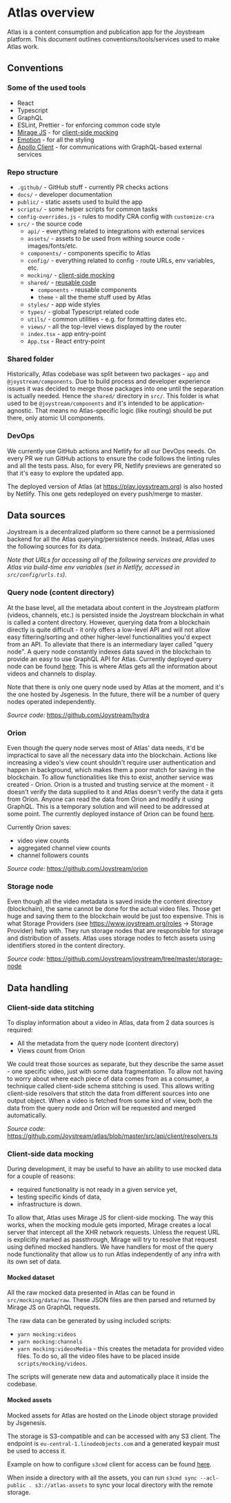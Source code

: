 # Atlas overview

Atlas is a content consumption and publication app for the Joystream platform. This document outlines conventions/tools/services used to make Atlas work.

## Conventions

### Some of the used tools

- React
- Typescript
- GraphQL
- ESLint, Prettier - for enforcing common code style
- [Mirage JS](https://miragejs.com/) - for [client-side mocking](#client-side-data-mocking)
- [Emotion](https://emotion.sh/) - for all the styling
- [Apollo Client](https://www.apollographql.com/docs/react/) - for communications with GraphQL-based external services


### Repo structure

- `.github/` - GitHub stuff - currently PR checks actions
- `docs/` - developer documentation
- `public/` - static assets used to build the app
- `scripts/` - some helper scripts for common tasks
- `config-overrides.js` - rules to modify CRA config with `customize-cra`
- `src/` - the source code
    - `api/` - everything related to integrations with external services
    - `assets/` - assets to be used from withing source code - images/fonts/etc.
    - `components/` - components specific to Atlas
    - `config/` - everything related to config - route URLs, env variables, etc.
    - `mocking/` - [client-side mocking](#client-side-data-mocking)
    - `shared/` - [reusable code](#shared-folder)
      - `components` - reusable components
      - `theme` - all the theme stuff used by Atlas
    - `styles/` - app wide styles
    - `types/` - global Typescript related code
    - `utils/` - common utilities - e.g. for formatting dates etc.
    - `views/` - all the top-level views displayed by the router
    - `index.tsx` - app entry-point
    - `App.tsx` - React entry-point

### Shared folder

Historically, Atlas codebase was split between two packages - `app` and `@joystream/components`. Due to build process and developer experience issues it was decided to merge those packages into one until the separation is actually needed. Hence the `shared/` directory in `src/`. This folder is what used to be `@joystream/components` and it's intended to be application-agnostic. That means no Atlas-specific logic (like routing) should be put there, only atomic UI components.

### DevOps

We currently use GitHub actions and Netlify for all our DevOps needs. On every PR we run GitHub actions to ensure the code follows the linting rules and all the tests pass. Also, for every PR, Netlify previews are generated so that it's easy to explore the updated app.

The deployed version of Atlas (at https://play.joysytream.org) is also hosted by Netlify. This one gets redeployed on every push/merge to master.

## Data sources

Joystream is a decentralized platform so there cannot be a permissioned backend for all the Atlas querying/persistence needs. Instead, Atlas uses the following sources for its data.

_Note that URLs for accessing all of the following services are provided to Atlas via build-time env variables (set in Netlify, accessed in `src/config/urls.ts`)._

### Query node (content directory)

At the base level, all the metadata about content in the Joystream platform (videos, channels, etc.) is persisted inside the Joystream blockchain in what is called a content directory. However, querying data from a blockchain directly is quite difficult - it only offers a low-level API and will not allow easy filtering/sorting and other higher-level functionalities you'd expect from an API. To alleviate that there is an intermediary layer called "query node". A query node constantly indexes data saved in the blockchain to provide an easy to use GraphQL API for Atlas. Currently deployed query node can be found [here](https://hydra.joystream.org/graphql). This is where Atlas gets all the information about videos and channels to display.

Note that there is only one query node used by Atlas at the moment, and it's the one hosted by Jsgenesis. In the future, there will be a number of query nodes operated independently.

_Source code:_ https://github.com/Joystream/hydra

### Orion

Even though the query node serves most of Atlas' data needs, it'd be impractical to save all the necessary data into the blockchain. Actions like increasing a video's view count shouldn't require user authentication and happen in background, which makes them a poor match for saving in the blockchain. To allow functionalities like this to exist, another service was created - Orion. Orion is a trusted and trusting service at the moment - it doesn't verify the data supplied to it and Atlas doesn't verify the data it gets from Orion. Anyone can read the data from Orion and modify it using GraphQL. This is a temporary solution and will need to be addressed at some point. The currently deployed instance of Orion can be found [here](https://orion.joystream.org/graphql).

Currently Orion saves:
- video view counts
- aggregated channel view counts
- channel followers counts

_Source code:_ https://github.com/Joystream/orion

### Storage node

Even though all the video metadata is saved inside the content directory (blockchain), the same cannot be done for the actual video files. Those get huge and saving them to the blockchain would be just too expensive. This is what Storage Providers (see https://www.joystream.org/roles -> Storage Provider) help with. They run storage nodes that are responsible for storage and distribution of assets. Atlas uses storage nodes to fetch assets using identifiers stored in the content directory.

_Source code:_ https://github.com/Joystream/joystream/tree/master/storage-node

## Data handling

### Client-side data stitching

To display information about a video in Atlas, data from 2 data sources is required:
- All the metadata from the query node (content directory)
- Views count from Orion

We could treat those sources as separate, but they describe the same asset - one specific video, just with some data fragmentation. To allow not having to worry about where each piece of data comes from as a consumer, a technique called client-side schema stitching is used. This allows writing client-side resolvers that stitch the data from different sources into one output object. When a video is fetched from some kind of view, both the data from the query node and Orion will be requested and merged automatically.

_Source code:_ https://github.com/Joystream/atlas/blob/master/src/api/client/resolvers.ts

### Client-side data mocking

During development, it may be useful to have an ability to use mocked data for a couple of reasons:
- required functionality is not ready in a given service yet,
- testing specific kinds of data,
- infrastructure is down.

To allow that, Atlas uses Mirage JS for client-side mocking. The way this works, when the mocking module gets imported, Mirage creates a local server that intercept all the XHR network requests. Unless the request URL is explicitly marked as passthrough, Mirage will try to resolve that request using defined mocked handlers. We have handlers for most of the query node functionality that allow us to run Atlas independently of any infra with its own set of data.

#### Mocked dataset

All the raw mocked data presented in Atlas can be found in `src/mocking/data/raw`. These JSON files are then parsed and returned by Mirage JS on GraphQL requests.

The raw data can be generated by using included scripts:

- `yarn mocking:videos`
- `yarn mocking:channels`
- `yarn mocking:videosMedia` - this creates the metadata for provided video files. To do so, all the video files have to be placed inside `scripts/mocking/videos`.

The scripts will generate new data and automatically place it inside the codebase.

#### Mocked assets

Mocked assets for Atlas are hosted on the Linode object storage provided by Jsgenesis.

The storage is S3-compatible and can be accessed with any S3 client. The endpoint is `eu-central-1.linodeobjects.com` and a generated keypair must be used to access it.

Example on how to configure `s3cmd` client for access can be found [here](https://www.linode.com/docs/platform/object-storage/how-to-use-object-storage/#s3cmd).

When inside a directory with all the assets, you can run `s3cmd sync --acl-public . s3://atlas-assets` to sync your local directory with the remote storage.

